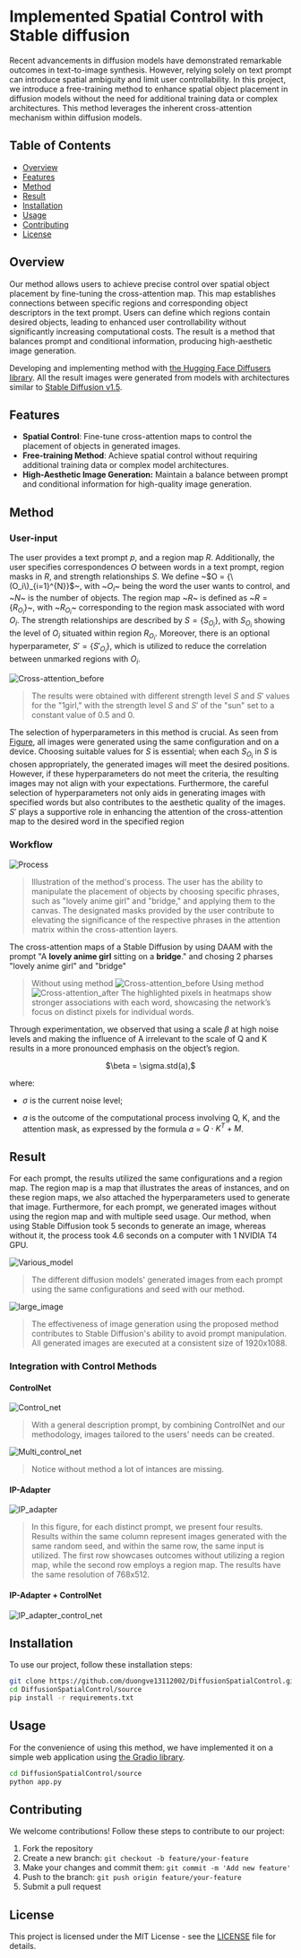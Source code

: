 # Implemented Spatial Control with Stable diffusion

Recent advancements in diffusion models have demonstrated remarkable outcomes in text-to-image synthesis. However, relying solely on text prompt can introduce spatial ambiguity and limit user controllability. In this project, we introduce a free-training method to enhance spatial object placement in diffusion models without the need for additional training data or complex architectures. This method leverages the inherent cross-attention mechanism within diffusion models.


## Table of Contents

- [Overview](#overview)
- [Features](#features)
- [Method](#method)
- [Result](#result)
- [Installation](#installation)
- [Usage](#usage)
- [Contributing](#contributing)
- [License](#license)

## Overview
Our method allows users to achieve precise control over spatial object placement by fine-tuning the cross-attention map. This map establishes connections between specific regions and corresponding object descriptors in the text prompt. Users can define which regions contain desired objects, leading to enhanced user controllability without significantly increasing computational costs. The result is a method that balances prompt and conditional information, producing high-aesthetic image generation.

Developing and implementing method with [the Hugging Face Diffusers library](https://github.com/huggingface/diffusers). All the result images were generated from models with architectures similar to [Stable Diffusion v1.5](https://huggingface.co/runwayml/stable-diffusion-v1-5).


## Features
- **Spatial Control**: Fine-tune cross-attention maps to control the placement of objects in generated images.
- **Free-training Method**: Achieve spatial control without requiring additional training data or complex model architectures.
- **High-Aesthetic Image Generation:** Maintain a balance between prompt and conditional information for high-quality image generation.

## Method
### User-input

The user provides a text prompt $p$, and a region map $R$. Additionally, the user specifies correspondences $O$ between words in a text prompt, region masks in $R$, and strength relationships $S$. We define ~$O = {\(O_i\)_{i=1}^{N}}$~, with ~$O_i$~ being the word the user wants to control, and ~$N$~ is the number of objects. The region map ~$R$~ is defined as ~$R = \{R_{O_i}\}$~, with ~$R_{O_i}$~ corresponding to the region mask associated with word $O_i$. The strength relationships are described by $S = \{S_{O_i}\}$, with $S_{O_i}$ showing the level of $O_i$ situated within region $R_{O_i}$. Moreover, there is an optional hyperparameter,  $S' = \{S'_{O_i}\}$, which is utilized to reduce the correlation between unmarked regions with $O_i$.

![Cross-attention_before](Figure/User_input_hyper.png)
> The results were obtained with different strength level $S$ and $S'$ values for the "1girl," with the strength level $S$ and $S'$ of the "sun" set to a constant value of 0.5 and 0.

The selection of hyperparameters in this method is crucial. As seen from [Figure](Figure/User_input_hyper.png), all images were generated using the same configuration and on a device. Choosing suitable values for $S$ is essential; when each $S_{O_i}$ in $S$ is chosen appropriately, the generated images will meet the desired positions. However, if these hyperparameters do not meet the criteria, the resulting images may not align with your expectations. Furthermore, the careful selection of hyperparameters not only aids in generating images with specified words but also contributes to the aesthetic quality of the images. $S'$ plays a supportive role in enhancing the attention of the cross-attention map to the desired word in the specified region

### Workflow

![Process](Figure/process/Process.svg)
> Illustration of the method's process. The user has the ability to manipulate the placement of objects by choosing specific phrases, such as "lovely anime girl" and "bridge," and applying them to the canvas. The designated masks provided by the user contribute to elevating the significance of the respective phrases in the attention matrix within the cross-attention layers.

The cross-attention maps of a Stable Diffusion by using DAAM with the prompt "A **lovely anime girl** sitting on a **bridge**." and chosing 2 pharses "lovely anime girl" and "bridge"
> Without using method
![Cross-attention_before](Figure/process/process_before.png)
> Using method
![Cross-attention_after](Figure/process/process_after.png)
> The highlighted pixels in heatmaps show stronger associations with each word, showcasing the network’s focus on distinct pixels for individual words.

Through experimentation, we observed that using a scale $\beta$ at high noise levels and making the influence of A irrelevant to the scale of Q and K results in a more pronounced emphasis on the object’s region.

<!-- #region -->
<p align="center">
$\beta = \sigma.std(a),$
</p>
<!-- #endregion -->


where:
   - $\sigma$ is the current noise level;

   - $a$ is the outcome of the computational process involving Q, K, and the attention mask, as expressed by the formula $a$ = $Q\cdot K^{T} + M$.

## Result
For each prompt, the results utilized the same configurations and a region map. The region map is a map that illustrates the areas of instances, and on these region maps, we also attached the hyperparameters used to generate that image. Furthermore, for each prompt, we generated images without using the region map and with multiple seed usage. Our method, when using Stable Diffusion took 5 seconds to generate an image, whereas without it, the process took 4.6 seconds on a computer with 1 NVIDIA T4 GPU.

![Various_model](Figure/Result_on_various_model.png)
> The different diffusion models' generated images from each prompt using the same configurations and seed with our method.

![large_image](Figure/large_image.png)
> The effectiveness of image generation using the proposed method contributes to Stable Diffusion's ability to avoid prompt manipulation. All generated images are executed at a consistent size of 1920x1088.

### Integration with Control Methods

#### ControlNet
![Control_net](Figure/Result_on_controlnet.png)
> With a general description prompt, by combining ControlNet and our methodology, images tailored to the users' needs can be created.

![Multi_control_net](Figure/Result_on_multicontrolnet.png)
> Notice without method a lot of intances are missing.

#### IP-Adapter
![IP_adapter](Figure/Result_on_ipadapter.png)
> In this figure, for each distinct prompt, we present four results. Results within the same column represent images generated with the same random seed, and within the same row, the same input is utilized. The first row showcases outcomes without utilizing a region map, while the second row employs a region map. The results have the same resolution of 768x512.

#### IP-Adapter + ControlNet
![IP_adapter_control_net](Figure/Result_on_ipadapter_controlnet.png)
## Installation
To use our project, follow these installation steps:
```bash
git clone https://github.com/duongve13112002/DiffusionSpatialControl.git
cd DiffusionSpatialControl/source
pip install -r requirements.txt
```
## Usage
For the convenience of using this method, we have implemented it on a simple web application using [the Gradio library](https://github.com/gradio-app/gradio).
```bash
cd DiffusionSpatialControl/source
python app.py
```

## Contributing

We welcome contributions! Follow these steps to contribute to our project:

1. Fork the repository
2. Create a new branch: `git checkout -b feature/your-feature`
3. Make your changes and commit them: `git commit -m 'Add new feature'`
4. Push to the branch: `git push origin feature/your-feature`
5. Submit a pull request

## License

This project is licensed under the MIT License - see the [LICENSE](LICENSE) file for details.

